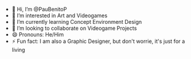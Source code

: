 - 👋 Hi, I’m @PauBenitoP
- 👀 I’m interested in Art and Videogames
- 🌱 I’m currently learning Concept Environment Design
- 💞️ I’m looking to collaborate on Videogame Projects
- 😄 Pronouns: He/Him
- ⚡ Fun fact: I am also a Graphic Designer, but don't worrie, it's just for a living 

<!---
PauBenitoP/PauBenitoP is a ✨ special ✨ repository because its `README.md` (this file) appears on your GitHub profile.
You can click the Preview link to take a look at your changes.
--->
